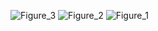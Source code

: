 ![Figure_3](https://github.com/user-attachments/assets/ba8d6981-e892-4ca6-a0a3-5242e8e6b8f2)
![Figure_2](https://github.com/user-attachments/assets/8a6daaa2-1c06-4fad-8535-118152ab2de8)
![Figure_1](https://github.com/user-attachments/assets/3442c942-472b-4465-af5a-7565ae3fcbab)
